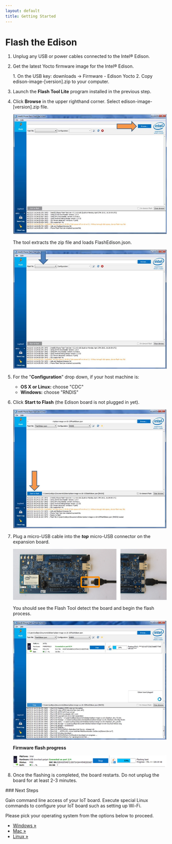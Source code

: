 ```yaml
---
layout: default
title: Getting Started
---
```


# Flash the Edison

1. Unplug any USB or power cables connected to the Intel® Edison.

2. Get the latest Yocto firmware image for the Intel® Edison.

    <div class="callout goto" markdown="1">
    1. On the USB key: <span class="icon folder">downloads</span> → <span class="icon folder">Firmware</span> - <span class="icon folder">Edison Yocto</span>
    2. Copy <span class="icon file">edison-image-[version].zip</span> to your computer.
    </div>

3. Launch the **Flash Tool Lite** program installed in the previous step.

4. Click **Browse** in the upper righthand corner. Select <span class="icon file">edison-image-[version].zip</span> file.
 
    ![Browse Edison Image](images/browse_flash_tool.jpg)

    The tool extracts the zip file and loads FlashEdison.json.
 
    ![Load FlashEdison.json](images/json_flash_tool.jpg)

5. For the "**Configuration**" drop down, if your host machine is:
    
    * **OS X or Linux:** choose "CDC" 
    * **Windows:** choose "RNDIS"

6. Click **Start to Flash** (the Edison board is not plugged in yet).
 
    ![Start to Flash](images/start_flash_tool.jpg)

6. Plug a micro-USB cable into the **_top_** micro-USB connector on the expansion board.

    ![Micro-USB cable being plugged into the top micro-USB connector](../assembly/arduino_expansion_board/images/device_mode-usb_cable-before_after.png)

    You should see the Flash Tool detect the board and begin the flash process.

    ![Plug the USB cable](images/plug_usb_flash_tool.jpg)

    **Firmware flash progress**

    ![Flash progress](images/progress_flash_tool.png)
   
7. Once the flashing is completed, the board restarts. Do not unplug the board for at least 2-3 minutes.

<div id="next-steps" class="note" markdown="1">
### Next Steps

Gain command line access of your IoT board. Execute special Linux commands to configure your IoT board such as setting up Wi-Fi.

Please pick your operating system from the options below to proceed.

* [Windows »](../shell_access/windows/serial_connection.html)
* [Mac »](../shell_access/mac/serial_connection.html)
* [Linux »](../shell_access/linux/serial_connection.html)
</div>
